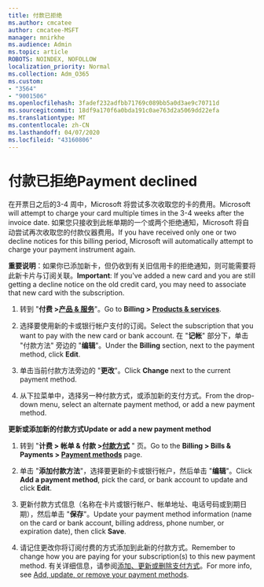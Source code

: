 ```yaml
---
title: 付款已拒绝
ms.author: cmcatee
author: cmcatee-MSFT
manager: mnirkhe
ms.audience: Admin
ms.topic: article
ROBOTS: NOINDEX, NOFOLLOW
localization_priority: Normal
ms.collection: Adm_O365
ms.custom:
- "3564"
- "9001506"
ms.openlocfilehash: 3fadef232adfbb71769c089bb5a0d3ae9c70711d
ms.sourcegitcommit: 18df9a170f6a0bda191c0ae763d2a5069dd22efa
ms.translationtype: MT
ms.contentlocale: zh-CN
ms.lasthandoff: 04/07/2020
ms.locfileid: "43160806"
---
```

# <a name="payment-declined"></a><span data-ttu-id="cd940-102">付款已拒绝</span><span class="sxs-lookup"><span data-stu-id="cd940-102">Payment declined</span></span>

<span data-ttu-id="cd940-103">在开票日之后的3-4 周中，Microsoft 将尝试多次收取您的卡的费用。</span><span class="sxs-lookup"><span data-stu-id="cd940-103">Microsoft will attempt to charge your card multiple times in the 3-4 weeks after the invoice date.</span></span>  <span data-ttu-id="cd940-104">如果您只接收到此帐单期的一个或两个拒绝通知，Microsoft 将自动尝试再次收取您的付款仪器费用。</span><span class="sxs-lookup"><span data-stu-id="cd940-104">If you have received only one or two decline notices for this billing period, Microsoft will automatically attempt to charge your payment instrument again.</span></span>  

<span data-ttu-id="cd940-105">**重要说明**：如果你已添加新卡，但仍收到有关旧信用卡的拒绝通知，则可能需要将此新卡片与订阅关联。</span><span class="sxs-lookup"><span data-stu-id="cd940-105">**Important**: If you've added a new card and you are still getting a decline notice on the old credit card, you may need to associate that new card with the subscription.</span></span>

1. <span data-ttu-id="cd940-106">转到 "**付费 >[产品 & 服务](https://go.microsoft.com/fwlink/p/?linkid=842054)**"。</span><span class="sxs-lookup"><span data-stu-id="cd940-106">Go to **Billing > [Products & services](https://go.microsoft.com/fwlink/p/?linkid=842054)**.</span></span>

2. <span data-ttu-id="cd940-107">选择要使用新的卡或银行帐户支付的订阅。</span><span class="sxs-lookup"><span data-stu-id="cd940-107">Select the subscription that you want to pay with the new card or bank account.</span></span> <span data-ttu-id="cd940-108">在 "**记帐**" 部分下，单击 "付款方法" 旁边的 "**编辑**"。</span><span class="sxs-lookup"><span data-stu-id="cd940-108">Under the **Billing** section, next to the payment method, click **Edit**.</span></span>

3. <span data-ttu-id="cd940-109">单击当前付款方法旁边的 "**更改**"。</span><span class="sxs-lookup"><span data-stu-id="cd940-109">Click **Change** next to the current payment method.</span></span>

4. <span data-ttu-id="cd940-110">从下拉菜单中，选择另一种付款方式，或添加新的支付方式。</span><span class="sxs-lookup"><span data-stu-id="cd940-110">From the drop-down menu, select an alternate payment method, or add a new payment method.</span></span>

<span data-ttu-id="cd940-111">**更新或添加新的付款方式**</span><span class="sxs-lookup"><span data-stu-id="cd940-111">**Update or add a new payment method**</span></span>

1. <span data-ttu-id="cd940-112">转到 "**计费 > 帐单 & 付款 >[付款方式](https://go.microsoft.com/fwlink/p/?linkid=2018806)** " 页。</span><span class="sxs-lookup"><span data-stu-id="cd940-112">Go to the **Billing > Bills & Payments > [Payment methods](https://go.microsoft.com/fwlink/p/?linkid=2018806)** page.</span></span>

2. <span data-ttu-id="cd940-113">单击 "**添加付款方法**"，选择要更新的卡或银行帐户，然后单击 "**编辑**"。</span><span class="sxs-lookup"><span data-stu-id="cd940-113">Click **Add a payment method**, pick the card, or bank account to update and click **Edit**.</span></span>

3. <span data-ttu-id="cd940-114">更新付款方式信息（名称在卡片或银行帐户、帐单地址、电话号码或到期日期），然后单击 "**保存**"。</span><span class="sxs-lookup"><span data-stu-id="cd940-114">Update your payment method information (name on the card or bank account, billing address, phone number, or expiration date), then click **Save**.</span></span>

4. <span data-ttu-id="cd940-115">请记住更改你将订阅付费的方式添加到此新的付款方式。</span><span class="sxs-lookup"><span data-stu-id="cd940-115">Remember to change how you are paying for your subscription(s) to this new payment method.</span></span> <span data-ttu-id="cd940-116">有关详细信息，请参阅[添加、更新或删除支付方式](https://go.microsoft.com/fwlink/?linkid=2118133)。</span><span class="sxs-lookup"><span data-stu-id="cd940-116">For more info, see [Add, update, or remove your payment methods](https://go.microsoft.com/fwlink/?linkid=2118133).</span></span> 
